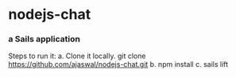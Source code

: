 # nodejs-chat
### a Sails application

Steps to run it:
a. Clone it locally. git clone https://github.com/ajaswal/nodejs-chat.git
b. npm install
c. sails lift

